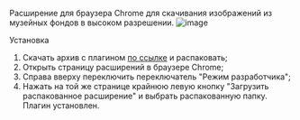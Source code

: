 Расширение для браузера Chrome для скачивания изображений из музейных фондов в высоком разрешении.
![image](https://github.com/user-attachments/assets/e49e7896-bfbd-4d74-9f9d-9b3ebe2f3d23)

Установка
1. Скачать архив с плагином [по ссылке](https://github.com/AfterLifeRUS/DeepZoomDownloader/archive/refs/heads/main.zip) и распаковать;
2. Открыть страницу расширений в браузере Chrome;
3. Справа вверху переключить переключатель "Режим разработчика";
4. Нажать на той же странице крайнюю левую кнопку "Загрузить распакованное расширение" и выбрать распакованную папку. Плагин установлен.
